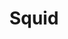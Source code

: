 ---
title: Squid
description: Squid is the AI you are trying to escaping from in the game
tags:
  - characters
---